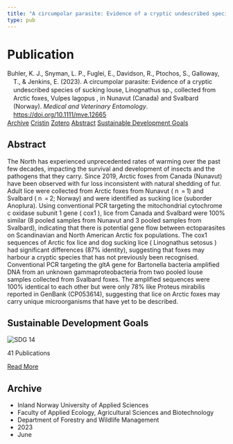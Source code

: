 ```yaml
---
title: "A circumpolar parasite: Evidence of a cryptic undescribed species of sucking louse, Linognathus sp., collected from Arctic foxes, Vulpes lagopus , in Nunavut (Canada) and Svalbard (Norway)"
type: pub
---
```

<h1>Publication</h1>
<article id="csl-bib-container-NZBJ73LF" class="csl-bib-container">
  <div class="csl-bib-body" style="line-height: 1.35; padding-left: 1em; text-indent:-1em;">
  <div class="csl-entry">Buhler, K. J., Snyman, L. P., Fuglei, E., Davidson, R., Ptochos, S., Galloway, T., &amp; Jenkins, E. (2023). A circumpolar parasite: Evidence of a cryptic undescribed species of sucking louse, Linognathus sp., collected from Arctic foxes, Vulpes lagopus , in Nunavut (Canada) and Svalbard (Norway). <i>Medical and Veterinary Entomology</i>. <a href="https://doi.org/10.1111/mve.12665">https://doi.org/10.1111/mve.12665</a></div>
</div>
  <div class="csl-bib-buttons">
    <a href="#taxonomy-article-NZBJ73LF" class="csl-bib-button">Archive</a>
    <a href="https://app.cristin.no/results/show.jsf?id=2153797" alt="Cristin URL" class="csl-bib-button">Cristin</a>
    <a href="http://zotero.org/groups/5022929/items/NZBJ73LF" alt="Zotero URL" class="csl-bib-button">Zotero</a>
    <a href="#abstract-article-NZBJ73LF" class="csl-bib-button">Abstract</a>
    <a href="#sdg-article-NZBJ73LF" class="csl-bib-button">Sustainable Development Goals</a>
  </div>
  <div id="csl-bib-meta-container-NZBJ73LF"></div>
</article>
<div id="csl-bib-meta-NZBJ73LF" class="csl-bib-meta">
  <article id="abstract-article-NZBJ73LF" class="abstract-article">
    <h1>Abstract</h1>
    The North has experienced unprecedented rates of warming over the past few decades, impacting the survival and development of insects and the pathogens that they carry. Since 2019, Arctic foxes from Canada (Nunavut) have been observed with fur loss inconsistent with natural shedding of fur. Adult lice were collected from Arctic foxes from Nunavut ( n  = 1) and Svalbard ( n  = 2; Norway) and were identified as sucking lice (suborder Anoplura). Using conventional PCR targeting the mitochondrial cytochrome c oxidase subunit 1 gene ( cox1 ), lice from Canada and Svalbard were 100% similar (8 pooled samples from Nunavut and 3 pooled samples from Svalbard), indicating that there is potential gene flow between ectoparasites on Scandinavian and North American Arctic fox populations. The cox1 sequences of Arctic fox lice and dog sucking lice ( Linognathus setosus ) had significant differences (87% identity), suggesting that foxes may harbour a cryptic species that has not previously been recognised. Conventional PCR targeting the gltA gene for Bartonella bacteria amplified DNA from an unknown gammaproteobacteria from two pooled louse samples collected from Svalbard foxes. The amplified sequences were 100% identical to each other but were only 78% like Proteus mirabilis reported in GenBank (CP053614), suggesting that lice on Arctic foxes may carry unique microorganisms that have yet to be described.
  </article>
  <article id="sdg-article-NZBJ73LF" class="sdg-article">
    <h1>Sustainable Development Goals</h1>
    <div class="sdg-container"><div id="sdg14" class="sdg">
<img src="{{< params subfolder >}}images/sdg/sdg14_en.png" class="image" alt="SDG 14">
<div class="sdg-overlay">
<p class="sdg-publication-count"><span>41</span> Publications</p>
<p><a href="https://sdgs.un.org/goals/goal14" class="sdg-read-more">Read More</a></p>
</div>
</div></div>
  </article>
  <article id="taxonomy-article-NZBJ73LF" class="taxonomy-article">
    <h1>Archive</h1>
    <ul>
      <li>Inland Norway University of Applied Sciences</li>
      <li>Faculty of Applied Ecology, Agricultural Sciences and Biotechnology</li>
      <li>Department of Forestry and Wildlife Management</li>
      <li>2023</li>
      <li>June</li>
    </ul>
  </article>
</div>

